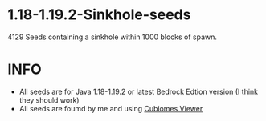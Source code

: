 # 1.18-1.19.2-Sinkhole-seeds
4129 Seeds containing a sinkhole within 1000 blocks of spawn.
#
# INFO
- All seeds are for Java 1.18-1.19.2 or latest Bedrock Edtion version (I think they should work)
- All seeds are foumd by me and using [Cubiomes Viewer](https://github.com/Cubitect/cubiomes-viewer)
